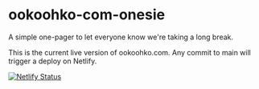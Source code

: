 # ookoohko-com-onesie
A simple one-pager to let everyone know we're taking a long break. 

This is the current live version of ookoohko.com. Any commit to main will trigger a deploy on Netlify.

[![Netlify Status](https://api.netlify.com/api/v1/badges/6509e9c4-3005-4df0-918f-b1ca5d2fdb39/deploy-status)](https://app.netlify.com/sites/ookoohko-com/deploys)
